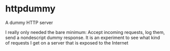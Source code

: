 # httpdummy
A dummy HTTP server

I really only needed the bare minimum: Accept incoming requests, log
them, send a nondescript dummy response. It is an experiment to see
what kind of requests I get on a server that is exposed to the Internet
